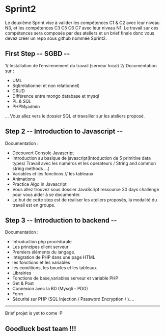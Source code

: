 # Sprint2

Le deuxième Sprint vise à valider les compétences C1 & C2 avec leur niveau N3, et les compétences C3 C5 C6 C7 avec leur niveau N1.
Le travail sur ces compétences sera composés par des ateliers et un brief finale donc vous devez créer un repo sous github nommée Sprint2.

## First Step -- SGBD --
1/ Installation de l’envirenement du travail (serveur local) 
2/ Documentation sur : 
- UML
- Sql(relationnel et non relationnel) 
- CRUD 
- Différence entre mongo database et mysql
- PL & SQL
- PHPMyadmin

...
Vous allez vers le dossier SQL et travailler sur les ateliers proposé.

## Step 2 -- Introduction to Javascript --
Documentation : 
- Découvert Console Javascript
- Introduction au basique de javascript(Intoduction de 5 primitive data types/ Travail avec les numéros et les operateurs / String and common string methods ...)
- Variables et les fonctions // les tableaux 
- Animations
- Practice Algo in Javascript
- Vous allez trouvez sous dossier JavaScript ressource 30 days challenge pour vous aider à se documenter.
- Le but de cette step est de réaliser les ateliers proposés, la modalité du travail est en groupe.

## Step 3 -- Introduction to backend --
Documentation :
- Introduction php procédurale
- Les principes client serveur
- Premiers éléments du langage.
- Intégration de PHP dans une page HTML
- les fonctions et les variables
- les conditions, les boucles et les tableaux
- Librairies
- Fonctions de base,variables serveur et variable PHP
- Get & Post
- Connexion avec la BD (Mysqli - PDO)
- Form
- Sécurité sur PHP (SQL Injection / Password Encryption / )....



------------------------------------------------------------------------------------------
Brief projet is yet to come :P
## Goodluck best team !!!
